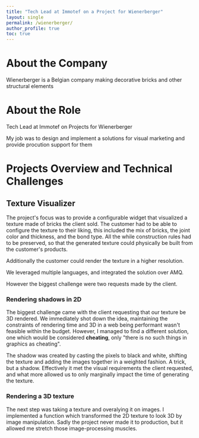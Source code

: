 ```yaml
---
title: "Tech Lead at Immotef on a Project for Wienerberger"
layout: single
permalink: /wienerberger/
author_profile: true
toc: true
---
```

# About the Company
Wienerberger is a Belgian company making decorative bricks and other structural elements

# About the Role
Tech Lead at Immotef on Projects for Wienerberger

My job was to design and implement a solutions for visual marketing and provide procution support for them

# Projects Overview and Technical Challenges
## Texture Visualizer
The project's focus was to provide a configurable widget that visualized a texture made of bricks the client sold. The customer had to be able to configure the texture to their liking, this included the mix of bricks, the joint color and thickness, and the bond type. All the while construction rules had to be preserved, so that the generated texture could physically be built from the customer's products. 

Additionally the customer could render the texture in a higher resolution. 

We leveraged multiple languages, and integrated the solution over AMQ. 

However the biggest challenge were two requests made by the client.

### Rendering shadows in 2D
The biggest challenge came with the client requesting that our texture be 3D rendered. We immediately shot down the idea, maintaining the constraints of rendering time and 3D in a web being performant wasn't feasible within the budget. However, I managed to find a different solution, one which would be considered **cheating**, only "there is no such things in graphics as cheating". 

The shadow was created by casting the pixels to black and white, shifting the texture and adding the images together in a weighted fashion. A trick, but a shadow. Effectively it met the visual requirements the client requested, and what more allowed us to only marginally impact the time of generating the texture.

### Rendering a 3D texture
The next step was taking a texture and overalying it on images. I implemented a function which transformed the 2D texture to look 3D by image manipulation. Sadly the project never made it to production, but it allowed me stretch those image-processing muscles. 